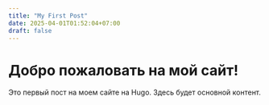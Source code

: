 ```yaml
---
title: "My First Post"
date: 2025-04-01T01:52:04+07:00
draft: false
---
```


# Добро пожаловать на мой сайт!

Это первый пост на моем сайте на Hugo. Здесь будет основной контент.
